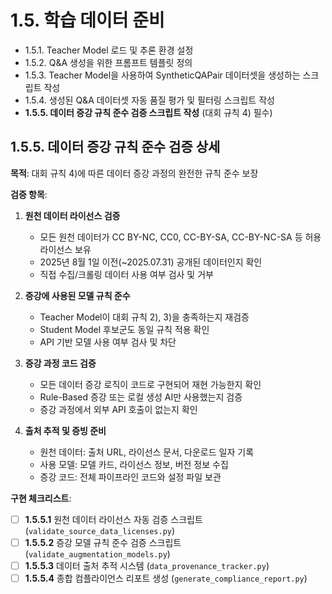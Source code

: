# 1.5. 학습 데이터 준비

- 1.5.1. Teacher Model 로드 및 추론 환경 설정
- 1.5.2. Q&A 생성을 위한 프롬프트 템플릿 정의
- 1.5.3. Teacher Model을 사용하여 SyntheticQAPair 데이터셋을 생성하는 스크립트 작성
- 1.5.4. 생성된 Q&A 데이터셋 자동 품질 평가 및 필터링 스크립트 작성
- **1.5.5. 데이터 증강 규칙 준수 검증 스크립트 작성** (대회 규칙 4) 필수)

## 1.5.5. 데이터 증강 규칙 준수 검증 상세

**목적**: 대회 규칙 4)에 따른 데이터 증강 과정의 완전한 규칙 준수 보장

**검증 항목**:
1. **원천 데이터 라이선스 검증**
   - 모든 원천 데이터가 CC BY-NC, CC0, CC-BY-SA, CC-BY-NC-SA 등 허용 라이선스 보유
   - 2025년 8월 1일 이전(~2025.07.31) 공개된 데이터인지 확인
   - 직접 수집/크롤링 데이터 사용 여부 검사 및 거부

2. **증강에 사용된 모델 규칙 준수**
   - Teacher Model이 대회 규칙 2), 3)을 충족하는지 재검증
   - Student Model 후보군도 동일 규칙 적용 확인
   - API 기반 모델 사용 여부 검사 및 차단

3. **증강 과정 코드 검증**
   - 모든 데이터 증강 로직이 코드로 구현되어 재현 가능한지 확인
   - Rule-Based 증강 또는 로컬 생성 AI만 사용했는지 검증
   - 증강 과정에서 외부 API 호출이 없는지 확인

4. **출처 추적 및 증빙 준비**
   - 원천 데이터: 출처 URL, 라이선스 문서, 다운로드 일자 기록
   - 사용 모델: 모델 카드, 라이선스 정보, 버전 정보 수집
   - 증강 코드: 전체 파이프라인 코드와 설정 파일 보관

**구현 체크리스트**:
- [ ] **1.5.5.1** 원천 데이터 라이선스 자동 검증 스크립트 (`validate_source_data_licenses.py`)
- [ ] **1.5.5.2** 증강 모델 규칙 준수 검증 스크립트 (`validate_augmentation_models.py`) 
- [ ] **1.5.5.3** 데이터 출처 추적 시스템 (`data_provenance_tracker.py`)
- [ ] **1.5.5.4** 종합 컴플라이언스 리포트 생성 (`generate_compliance_report.py`)
